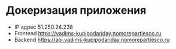 # Докеризация приложения

- IP адрес 51.250.24.238
- Frontend https://vadims-kupipodariday.nomorepartiesco.ru
- Backend https://api.vadims-kupipodariday.nomorepartiesco.ru